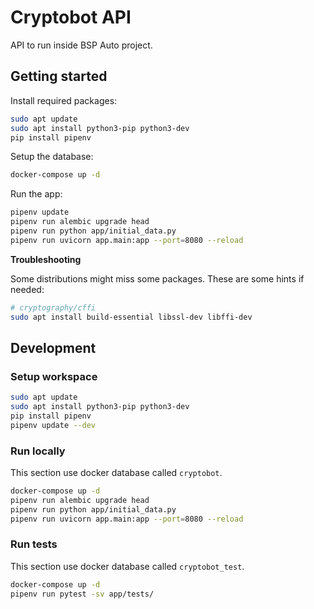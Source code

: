 # Cryptobot API

API to run inside BSP Auto project.


## Getting started
Install required packages:
```bash
sudo apt update
sudo apt install python3-pip python3-dev
pip install pipenv
```

Setup the database:
```bash
docker-compose up -d
```

Run the app:
```bash
pipenv update
pipenv run alembic upgrade head
pipenv run python app/initial_data.py
pipenv run uvicorn app.main:app --port=8080 --reload
```

**Troubleshooting**

Some distributions might miss some packages. These are some hints if needed:
```bash
# cryptography/cffi
sudo apt install build-essential libssl-dev libffi-dev
```


## Development

### Setup workspace
```bash
sudo apt update
sudo apt install python3-pip python3-dev
pip install pipenv
pipenv update --dev
```

### Run locally
This section use docker database called `cryptobot`.
```bash
docker-compose up -d
pipenv run alembic upgrade head
pipenv run python app/initial_data.py
pipenv run uvicorn app.main:app --port=8080 --reload
```

### Run tests
This section use docker database called `cryptobot_test`.
```bash
docker-compose up -d
pipenv run pytest -sv app/tests/
```
